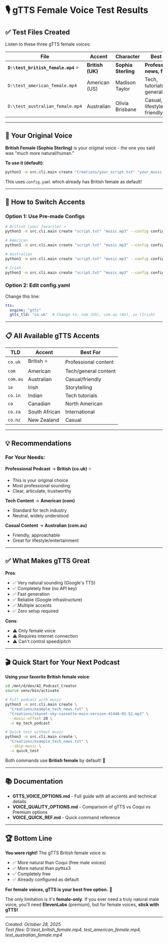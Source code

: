 # 🎙️ gTTS Female Voice Test Results

## ✅ Test Files Created

Listen to these three gTTS female voices:

| File | Accent | Character | Best For |
|------|--------|-----------|----------|
| **`D:\test_british_female.mp4`** ⭐ | **British (UK)** | **Sophia Sterling** | **Professional, news, formal** |
| `D:\test_american_female.mp4` | American (US) | Madison Taylor | Tech, tutorials, general |
| `D:\test_australian_female.mp4` | Australian | Olivia Brisbane | Casual, lifestyle, friendly |

---

## 🎯 Your Original Voice

**British Female (Sophia Sterling)** is your original voice - the one you said was "much more natural/human."

**To use it (default)**:
```bash
python3 -m src.cli.main create "Creations/your_script.txt" "your_music.mp3" -o my_podcast
```

This uses `config.yaml` which already has British female as default!

---

## 🔄 How to Switch Accents

### Option 1: Use Pre-made Configs

```bash
# British (your favorite) ⭐
python3 -m src.cli.main create "script.txt" "music.mp3" --config config_gtts_british.yaml

# American
python3 -m src.cli.main create "script.txt" "music.mp3" --config config_gtts_american.yaml

# Australian
python3 -m src.cli.main create "script.txt" "music.mp3" --config config_gtts_australian.yaml

# Irish
python3 -m src.cli.main create "script.txt" "music.mp3" --config config_gtts_irish.yaml
```

### Option 2: Edit config.yaml

Change this line:
```yaml
tts:
  engine: "gtts"
  gtts_tld: "co.uk"  # Change to: com (US), com.au (AU), ie (Irish)
```

---

## 📋 All Available gTTS Accents

| TLD | Accent | Best For |
|-----|--------|----------|
| `co.uk` | British ⭐ | Professional content |
| `com` | American | Tech/general content |
| `com.au` | Australian | Casual/friendly |
| `ie` | Irish | Storytelling |
| `co.in` | Indian | Tech tutorials |
| `ca` | Canadian | North American |
| `co.za` | South African | International |
| `co.nz` | New Zealand | Casual |

---

## 💡 Recommendations

### For Your Needs:

**Professional Podcast** → **British (co.uk)** ⭐
- This is your original choice
- Most professional sounding
- Clear, articulate, trustworthy

**Tech Content** → **American (com)**
- Standard for tech industry
- Neutral, widely understood

**Casual Content** → **Australian (com.au)**
- Friendly, approachable
- Great for lifestyle/entertainment

---

## ✅ What Makes gTTS Great

**Pros**:
- ✅ Very natural sounding (Google's TTS)
- ✅ Completely free (no API key)
- ✅ Fast generation
- ✅ Reliable (Google infrastructure)
- ✅ Multiple accents
- ✅ Zero setup required

**Cons**:
- ⚠️ Only female voice
- ⚠️ Requires internet connection
- ⚠️ Can't control speed/pitch

---

## 🎬 Quick Start for Your Next Podcast

**Using your favorite British female voice**:

```bash
cd /mnt/d/dev/AI_Podcast_Creator
source venv/bin/activate

# Full podcast with music
python3 -m src.cli.main create \
  "Creations/example_tech_news.txt" \
  "Creations/skynet-sky-cassette-main-version-41446-01-52.mp3" \
  --music-offset 20 \
  -o my_tech_podcast

# Quick test without music
python3 -m src.cli.main create \
  "Creations/example_tech_news.txt" \
  --skip-music \
  -o quick_test
```

Both commands use **British female** by default! 🎯

---

## 📚 Documentation

- **GTTS_VOICE_OPTIONS.md** - Full guide with all accents and technical details
- **VOICE_QUALITY_OPTIONS.md** - Comparison of gTTS vs Coqui vs Premium options
- **VOICE_QUICK_REF.md** - Quick command reference

---

## 🏆 Bottom Line

**You were right!** The gTTS British female voice is:
- ✅ More natural than Coqui (free male voices)
- ✅ More natural than pyttsx3
- ✅ Completely free
- ✅ Already configured as default

**For female voices, gTTS is your best free option.** 🎯

The only limitation is it's **female-only**. If you ever need a truly natural male voice, you'll need **ElevenLabs** (premium), but for female voices, **stick with gTTS!**

---

*Created: October 28, 2025*  
*Test files: D:\test_british_female.mp4, test_american_female.mp4, test_australian_female.mp4*





